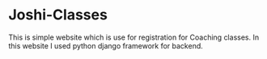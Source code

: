 # Joshi-Classes
This is simple website which is use for registration for Coaching classes. In this website I used python django framework for backend.
